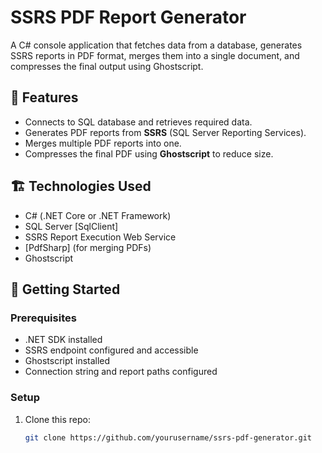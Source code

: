 # SSRS PDF Report Generator

A C# console application that fetches data from a database, generates SSRS reports in PDF format, merges them into a single document, and compresses the final output using Ghostscript.

## 🧰 Features

- Connects to SQL database and retrieves required data.
- Generates PDF reports from **SSRS** (SQL Server Reporting Services).
- Merges multiple PDF reports into one.
- Compresses the final PDF using **Ghostscript** to reduce size.

## 🏗️ Technologies Used

- C# (.NET Core or .NET Framework)
- SQL Server [SqlClient]
- SSRS Report Execution Web Service
- [PdfSharp] (for merging PDFs)
- Ghostscript

## 🚀 Getting Started

### Prerequisites

- .NET SDK installed
- SSRS endpoint configured and accessible
- Ghostscript installed
- Connection string and report paths configured

### Setup

1. Clone this repo:
   ```bash
   git clone https://github.com/yourusername/ssrs-pdf-generator.git
